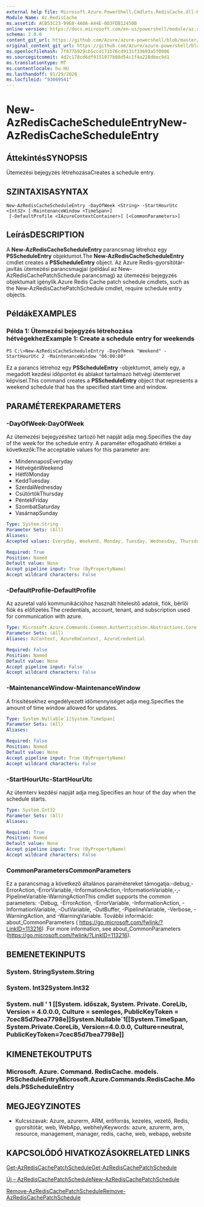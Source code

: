 ```yaml
---
external help file: Microsoft.Azure.PowerShell.Cmdlets.RedisCache.dll-Help.xml
Module Name: Az.RedisCache
ms.assetid: ACB53C23-99E0-4A0A-A44E-0D3FDB12450B
online version: https://docs.microsoft.com/en-us/powershell/module/az.rediscache/new-azrediscachescheduleentry
schema: 2.0.0
content_git_url: https://github.com/Azure/azure-powershell/blob/master/src/RedisCache/RedisCache/help/New-AzRedisCacheScheduleEntry.md
original_content_git_url: https://github.com/Azure/azure-powershell/blob/master/src/RedisCache/RedisCache/help/New-AzRedisCacheScheduleEntry.md
ms.openlocfilehash: 7f877b929cb5ccd171b76cd9131f33693a5f0906
ms.sourcegitcommit: 4d2c178cd6df9151877b08d54c1f4a228dbec9d1
ms.translationtype: MT
ms.contentlocale: hu-HU
ms.lasthandoff: 01/29/2020
ms.locfileid: "93669541"
---
```

# <span data-ttu-id="d66d7-101">New-AzRedisCacheScheduleEntry</span><span class="sxs-lookup"><span data-stu-id="d66d7-101">New-AzRedisCacheScheduleEntry</span></span>

## <span data-ttu-id="d66d7-102">Áttekintés</span><span class="sxs-lookup"><span data-stu-id="d66d7-102">SYNOPSIS</span></span>
<span data-ttu-id="d66d7-103">Ütemezési bejegyzés létrehozása</span><span class="sxs-lookup"><span data-stu-id="d66d7-103">Creates a schedule entry.</span></span>

## <span data-ttu-id="d66d7-104">SZINTAXISA</span><span class="sxs-lookup"><span data-stu-id="d66d7-104">SYNTAX</span></span>

```
New-AzRedisCacheScheduleEntry -DayOfWeek <String> -StartHourUtc <Int32> [-MaintenanceWindow <TimeSpan>]
 [-DefaultProfile <IAzureContextContainer>] [<CommonParameters>]
```

## <span data-ttu-id="d66d7-105">Leírás</span><span class="sxs-lookup"><span data-stu-id="d66d7-105">DESCRIPTION</span></span>
<span data-ttu-id="d66d7-106">A **New-AzRedisCacheScheduleEntry** parancsmag létrehoz egy **PSScheduleEntry** objektumot.</span><span class="sxs-lookup"><span data-stu-id="d66d7-106">The **New-AzRedisCacheScheduleEntry** cmdlet creates a **PSScheduleEntry** object.</span></span>
<span data-ttu-id="d66d7-107">Az Azure Redis-gyorsítótár-javítás ütemezési parancsmagjai (például az New-AzRedisCachePatchSchedule parancsmag) az ütemezési bejegyzés objektumait igénylik.</span><span class="sxs-lookup"><span data-stu-id="d66d7-107">Azure Redis Cache patch schedule cmdlets, such as the New-AzRedisCachePatchSchedule cmdlet, require schedule entry objects.</span></span>

## <span data-ttu-id="d66d7-108">Példák</span><span class="sxs-lookup"><span data-stu-id="d66d7-108">EXAMPLES</span></span>

### <span data-ttu-id="d66d7-109">Példa 1: Ütemezési bejegyzés létrehozása hétvégekhez</span><span class="sxs-lookup"><span data-stu-id="d66d7-109">Example 1: Create a schedule entry for weekends</span></span>
```
PS C:\>New-AzRedisCacheScheduleEntry -DayOfWeek "Weekend" -StartHourUtc 2 -MaintenanceWindow "06:00:00"
```

<span data-ttu-id="d66d7-110">Ez a parancs létrehoz egy **PSScheduleEntry** -objektumot, amely egy, a megadott kezdési időpontot és ablakot tartalmazó hétvégi ütemtervet képvisel.</span><span class="sxs-lookup"><span data-stu-id="d66d7-110">This command creates a **PSScheduleEntry** object that represents a weekend schedule that has the specified start time and window.</span></span>

## <span data-ttu-id="d66d7-111">PARAMÉTEREK</span><span class="sxs-lookup"><span data-stu-id="d66d7-111">PARAMETERS</span></span>

### <span data-ttu-id="d66d7-112">-DayOfWeek</span><span class="sxs-lookup"><span data-stu-id="d66d7-112">-DayOfWeek</span></span>
<span data-ttu-id="d66d7-113">Az ütemezési bejegyzéshez tartozó hét napját adja meg.</span><span class="sxs-lookup"><span data-stu-id="d66d7-113">Specifies the day of the week for the schedule entry.</span></span>
<span data-ttu-id="d66d7-114">A paraméter elfogadható értékei a következők:</span><span class="sxs-lookup"><span data-stu-id="d66d7-114">The acceptable values for this parameter are:</span></span>
- <span data-ttu-id="d66d7-115">Mindennapos</span><span class="sxs-lookup"><span data-stu-id="d66d7-115">Everyday</span></span> 
- <span data-ttu-id="d66d7-116">Hétvégén</span><span class="sxs-lookup"><span data-stu-id="d66d7-116">Weekend</span></span> 
- <span data-ttu-id="d66d7-117">Hétfő</span><span class="sxs-lookup"><span data-stu-id="d66d7-117">Monday</span></span> 
- <span data-ttu-id="d66d7-118">Kedd</span><span class="sxs-lookup"><span data-stu-id="d66d7-118">Tuesday</span></span> 
- <span data-ttu-id="d66d7-119">Szerda</span><span class="sxs-lookup"><span data-stu-id="d66d7-119">Wednesday</span></span> 
- <span data-ttu-id="d66d7-120">Csütörtök</span><span class="sxs-lookup"><span data-stu-id="d66d7-120">Thursday</span></span> 
- <span data-ttu-id="d66d7-121">Péntek</span><span class="sxs-lookup"><span data-stu-id="d66d7-121">Friday</span></span> 
- <span data-ttu-id="d66d7-122">Szombat</span><span class="sxs-lookup"><span data-stu-id="d66d7-122">Saturday</span></span> 
- <span data-ttu-id="d66d7-123">Vasárnap</span><span class="sxs-lookup"><span data-stu-id="d66d7-123">Sunday</span></span>

```yaml
Type: System.String
Parameter Sets: (All)
Aliases:
Accepted values: Everyday, Weekend, Monday, Tuesday, Wednesday, Thursday, Friday, Saturday, Sunday

Required: True
Position: Named
Default value: None
Accept pipeline input: True (ByPropertyName)
Accept wildcard characters: False
```

### <span data-ttu-id="d66d7-124">-DefaultProfile</span><span class="sxs-lookup"><span data-stu-id="d66d7-124">-DefaultProfile</span></span>
<span data-ttu-id="d66d7-125">Az azuretal való kommunikációhoz használt hitelesítő adatok, fiók, bérlői fiók és előfizetés.</span><span class="sxs-lookup"><span data-stu-id="d66d7-125">The credentials, account, tenant, and subscription used for communication with azure.</span></span>

```yaml
Type: Microsoft.Azure.Commands.Common.Authentication.Abstractions.Core.IAzureContextContainer
Parameter Sets: (All)
Aliases: AzContext, AzureRmContext, AzureCredential

Required: False
Position: Named
Default value: None
Accept pipeline input: False
Accept wildcard characters: False
```

### <span data-ttu-id="d66d7-126">-MaintenanceWindow</span><span class="sxs-lookup"><span data-stu-id="d66d7-126">-MaintenanceWindow</span></span>
<span data-ttu-id="d66d7-127">A frissítésekhez engedélyezett időmennyiséget adja meg.</span><span class="sxs-lookup"><span data-stu-id="d66d7-127">Specifies the amount of time window allowed for updates.</span></span>

```yaml
Type: System.Nullable`1[System.TimeSpan]
Parameter Sets: (All)
Aliases:

Required: False
Position: Named
Default value: None
Accept pipeline input: True (ByPropertyName)
Accept wildcard characters: False
```

### <span data-ttu-id="d66d7-128">-StartHourUtc</span><span class="sxs-lookup"><span data-stu-id="d66d7-128">-StartHourUtc</span></span>
<span data-ttu-id="d66d7-129">Az ütemterv kezdési napját adja meg.</span><span class="sxs-lookup"><span data-stu-id="d66d7-129">Specifies an hour of the day when the schedule starts.</span></span>

```yaml
Type: System.Int32
Parameter Sets: (All)
Aliases:

Required: True
Position: Named
Default value: None
Accept pipeline input: True (ByPropertyName)
Accept wildcard characters: False
```

### <span data-ttu-id="d66d7-130">CommonParameters</span><span class="sxs-lookup"><span data-stu-id="d66d7-130">CommonParameters</span></span>
<span data-ttu-id="d66d7-131">Ez a parancsmag a következő általános paramétereket támogatja:-debug,-ErrorAction,-ErrorVariable,-InformationAction,-InformationVariable,-,-PipelineVariable-WarningAction</span><span class="sxs-lookup"><span data-stu-id="d66d7-131">This cmdlet supports the common parameters: -Debug, -ErrorAction, -ErrorVariable, -InformationAction, -InformationVariable, -OutVariable, -OutBuffer, -PipelineVariable, -Verbose, -WarningAction, and -WarningVariable.</span></span> <span data-ttu-id="d66d7-132">További információ: about_CommonParameters ( https://go.microsoft.com/fwlink/?LinkID=113216) .</span><span class="sxs-lookup"><span data-stu-id="d66d7-132">For more information, see about_CommonParameters (https://go.microsoft.com/fwlink/?LinkID=113216).</span></span>

## <span data-ttu-id="d66d7-133">BEMENETEK</span><span class="sxs-lookup"><span data-stu-id="d66d7-133">INPUTS</span></span>

### <span data-ttu-id="d66d7-134">System. String</span><span class="sxs-lookup"><span data-stu-id="d66d7-134">System.String</span></span>

### <span data-ttu-id="d66d7-135">System. Int32</span><span class="sxs-lookup"><span data-stu-id="d66d7-135">System.Int32</span></span>

### <span data-ttu-id="d66d7-136">System. null ' 1 [[System. időszak, System. Private. CoreLib, Version = 4.0.0.0, Culture = semleges, PublicKeyToken = 7cec85d7bea7798e]]</span><span class="sxs-lookup"><span data-stu-id="d66d7-136">System.Nullable\`1[[System.TimeSpan, System.Private.CoreLib, Version=4.0.0.0, Culture=neutral, PublicKeyToken=7cec85d7bea7798e]]</span></span>

## <span data-ttu-id="d66d7-137">KIMENETEK</span><span class="sxs-lookup"><span data-stu-id="d66d7-137">OUTPUTS</span></span>

### <span data-ttu-id="d66d7-138">Microsoft. Azure. Command. RedisCache. models. PSScheduleEntry</span><span class="sxs-lookup"><span data-stu-id="d66d7-138">Microsoft.Azure.Commands.RedisCache.Models.PSScheduleEntry</span></span>

## <span data-ttu-id="d66d7-139">MEGJEGYZI</span><span class="sxs-lookup"><span data-stu-id="d66d7-139">NOTES</span></span>
* <span data-ttu-id="d66d7-140">Kulcsszavak: Azure, azurerm, ARM, erőforrás, kezelés, vezető, Redis, gyorsítótár, web, WebApp, webhely</span><span class="sxs-lookup"><span data-stu-id="d66d7-140">Keywords: azure, azurerm, arm, resource, management, manager, redis, cache, web, webapp, website</span></span>

## <span data-ttu-id="d66d7-141">KAPCSOLÓDÓ HIVATKOZÁSOK</span><span class="sxs-lookup"><span data-stu-id="d66d7-141">RELATED LINKS</span></span>

[<span data-ttu-id="d66d7-142">Get-AzRedisCachePatchSchedule</span><span class="sxs-lookup"><span data-stu-id="d66d7-142">Get-AzRedisCachePatchSchedule</span></span>](./Get-AzRedisCachePatchSchedule.md)

[<span data-ttu-id="d66d7-143">Új – AzRedisCachePatchSchedule</span><span class="sxs-lookup"><span data-stu-id="d66d7-143">New-AzRedisCachePatchSchedule</span></span>](./New-AzRedisCachePatchSchedule.md)

[<span data-ttu-id="d66d7-144">Remove-AzRedisCachePatchSchedule</span><span class="sxs-lookup"><span data-stu-id="d66d7-144">Remove-AzRedisCachePatchSchedule</span></span>](./Remove-AzRedisCachePatchSchedule.md)


